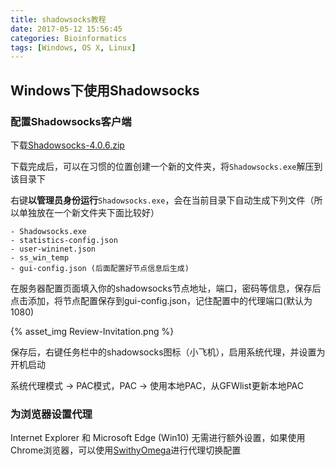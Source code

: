 ```yaml
---
title: shadowsocks教程
date: 2017-05-12 15:56:45
categories: Bioinformatics
tags: [Windows, OS X, Linux]
---
```


## Windows下使用Shadowsocks

### 配置Shadowsocks客户端

下载[Shadowsocks-4.0.6.zip](https://github.com/shadowsocks/shadowsocks-windows/releases/download/4.0.6/Shadowsocks-4.0.6.zip)

下载完成后，可以在习惯的位置创建一个新的文件夹，将`Shadowsocks.exe`解压到该目录下

右键**以管理员身份运行**`Shadowsocks.exe`，会在当前目录下自动生成下列文件（所以单独放在一个新文件夹下面比较好）

    - Shadowsocks.exe
    - statistics-config.json
    - user-wininet.json
    - ss_win_temp
    - gui-config.json (后面配置好节点信息后生成)

在服务器配置页面填入你的shadowsocks节点地址，端口，密码等信息，保存后点击添加，将节点配置保存到gui-config.json，记住配置中的代理端口(默认为1080)

{% asset_img Review-Invitation.png %}

保存后，右键任务栏中的shadowsocks图标（小飞机），启用系统代理，并设置为开机启动

系统代理模式 -> PAC模式，PAC -> 使用本地PAC，从GFWlist更新本地PAC

### 为浏览器设置代理

Internet Explorer 和 Microsoft Edge (Win10) 无需进行额外设置，如果使用Chrome浏览器，可以使用[SwithyOmega](https://github.com/FelisCatus/SwitchyOmega/releases/download/v2.5.6/SwitchyOmega_Chromium.crx)进行代理切换配置






